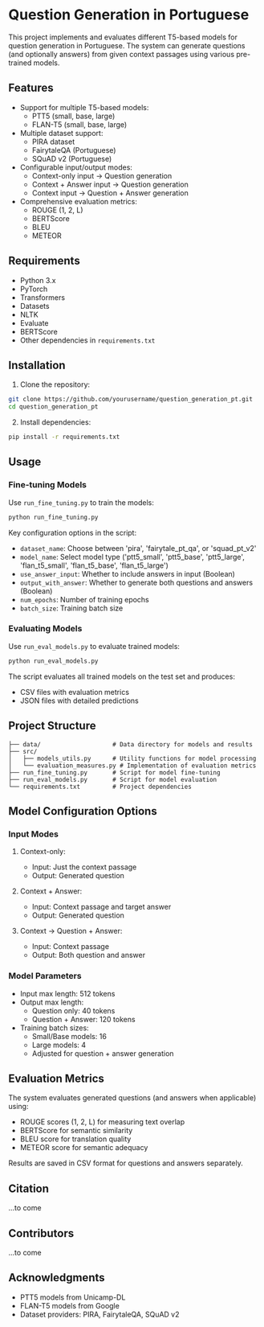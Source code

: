 # Question Generation in Portuguese

This project implements and evaluates different T5-based models for question generation in Portuguese. The system can generate questions (and optionally answers) from given context passages using various pre-trained models.

## Features

- Support for multiple T5-based models:
  - PTT5 (small, base, large)
  - FLAN-T5 (small, base, large)
- Multiple dataset support:
  - PIRA dataset
  - FairytaleQA (Portuguese)
  - SQuAD v2 (Portuguese)
- Configurable input/output modes:
  - Context-only input → Question generation
  - Context + Answer input → Question generation
  - Context input → Question + Answer generation
- Comprehensive evaluation metrics:
  - ROUGE (1, 2, L)
  - BERTScore
  - BLEU
  - METEOR

## Requirements

- Python 3.x
- PyTorch
- Transformers
- Datasets
- NLTK
- Evaluate
- BERTScore
- Other dependencies in `requirements.txt`

## Installation

1. Clone the repository:
```bash
git clone https://github.com/yourusername/question_generation_pt.git
cd question_generation_pt
```

2. Install dependencies:
```bash
pip install -r requirements.txt
```

## Usage

### Fine-tuning Models

Use `run_fine_tuning.py` to train the models:

```bash
python run_fine_tuning.py
```

Key configuration options in the script:
- `dataset_name`: Choose between 'pira', 'fairytale_pt_qa', or 'squad_pt_v2'
- `model_name`: Select model type ('ptt5_small', 'ptt5_base', 'ptt5_large', 'flan_t5_small', 'flan_t5_base', 'flan_t5_large')
- `use_answer_input`: Whether to include answers in input (Boolean)
- `output_with_answer`: Whether to generate both questions and answers (Boolean)
- `num_epochs`: Number of training epochs
- `batch_size`: Training batch size

### Evaluating Models

Use `run_eval_models.py` to evaluate trained models:

```bash
python run_eval_models.py
```

The script evaluates all trained models on the test set and produces:
- CSV files with evaluation metrics
- JSON files with detailed predictions

## Project Structure

```
├── data/                    # Data directory for models and results
├── src/
│   ├── models_utils.py      # Utility functions for model processing
│   └── evaluation_measures.py # Implementation of evaluation metrics
├── run_fine_tuning.py       # Script for model fine-tuning
├── run_eval_models.py       # Script for model evaluation
└── requirements.txt         # Project dependencies
```

## Model Configuration Options

### Input Modes
1. Context-only:
   - Input: Just the context passage
   - Output: Generated question
   
2. Context + Answer:
   - Input: Context passage and target answer
   - Output: Generated question

3. Context → Question + Answer:
   - Input: Context passage
   - Output: Both question and answer

### Model Parameters

- Input max length: 512 tokens
- Output max length: 
  - Question only: 40 tokens
  - Question + Answer: 120 tokens
- Training batch sizes:
  - Small/Base models: 16
  - Large models: 4
  - Adjusted for question + answer generation

## Evaluation Metrics

The system evaluates generated questions (and answers when applicable) using:
- ROUGE scores (1, 2, L) for measuring text overlap
- BERTScore for semantic similarity
- BLEU score for translation quality
- METEOR score for semantic adequacy

Results are saved in CSV format for questions and answers separately.

## Citation

...to come

## Contributors

...to come

## Acknowledgments

- PTT5 models from Unicamp-DL
- FLAN-T5 models from Google
- Dataset providers: PIRA, FairytaleQA, SQuAD v2
